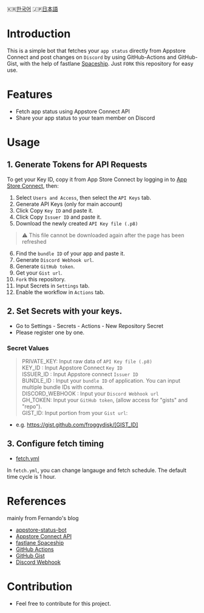 🇰🇷[한국어](./README-KOREAN.md) 🇯🇵[日本語](./README-JAPANESE.md)

# Introduction
This is a simple bot that fetches your `app status` directly from Appstore Connect and post changes on `Discord` by using GitHub-Actions and GitHub-Gist, with the help of fastlane [Spaceship](https://github.com/fastlane/fastlane/tree/master/spaceship).
Just `FORK` this repository for easy use.

# Features
- Fetch app status using Appstore Connect API 
- Share your app status to your team member on Discord

# Usage

## 1. Generate Tokens for API Requests 
To get your Key ID, copy it from App Store Connect by logging in to [App Store Connect](https://appstoreconnect.apple.com/), then: 

1. Select `Users and Access`, then select the `API Keys` tab. 
2. Generate API Keys (only for main account)
3. Click Copy `Key ID` and paste it. 
4. Click Copy `Issuer ID` and paste it.
5. Download the newly created `API Key file (.p8)`
  > ⚠️ This file cannot be downloaded again after the page has been refreshed

6. Find the `bundle ID` of your app and paste it. 
7. Generate `Discord Webhook url`. 
8. Generate `GitHub token`.
9. Get your `Gist url`.
10. `Fork` this repository.
11. Input Secrets in `Settings` tab.
12. Enable the workflow in `Actions` tab.

## 2. Set Secrets with your keys.

- Go to Settings - Secrets - Actions - New Repository Secret
- Please register one by one.  

### Secret Values 

> PRIVATE_KEY: Input raw data of `API Key file (.p8)`   
> KEY_ID : Input Appstore Connect `Key ID`  
> ISSUER_ID : Input Appstore connect `Issuer ID`   
> BUNDLE_ID : Input your `bundle ID` of application. You can input multiple bundle IDs with comma.   
> DISCORD_WEBHOOK :  Input your `Discord Webhook url`  
> GH_TOKEN: Input your `GitHub token`, (allow access for "gists" and "repo").   
> GIST_ID: Input portion from your `Gist url`:
  - e.g. https://gist.github.com/froggydisk/[GIST_ID]


## 3. Configure fetch timing

- [fetch.yml](./.github/workflows/fetch.yml) 

In `fetch.yml`, you can change langauge and fetch schedule. The default time cycle is 1 hour. 


# References

mainly from Fernando's blog
- [appstore-status-bot](https://github.com/techinpark/appstore-status-bot)
- [Appstore Connect API](https://developer.apple.com/documentation/appstoreconnectapi)  
- [fastlane Spaceship](https://github.com/fastlane/fastlane/tree/master/spaceship)  
- [GitHub Actions](https://docs.github.com/en/actions)  
- [GitHub Gist](https://gist.github.com)  
- [Discord Webhook](https://support.discord.com/hc/en-us/articles/228383668-Intro-to-Webhooks)


# Contribution 
- Feel free to contribute for this project. 
